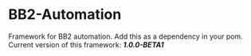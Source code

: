 # BB2-Automation
Framework for BB2 automation. Add this as a dependency in your pom.  
Current version of this framework: ***1.0.0-BETA1***




